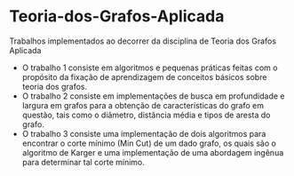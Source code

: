# Teoria-dos-Grafos-Aplicada
Trabalhos implementados ao decorrer da disciplina de Teoria dos Grafos Aplicada
* O trabalho 1 consiste em algoritmos e pequenas práticas feitas com o propósito da fixação de aprendizagem de conceitos básicos sobre teoria dos grafos.
* O trabalho 2 consiste em implementações de busca em profundidade e largura em grafos para a obtenção de características do grafo em questão, tais como o diâmetro, 
distância média e tipos de aresta do grafo.
* O trabalho 3 consiste uma implementação de dois algoritmos para encontrar o corte mínimo (Min Cut) de um dado grafo, os quais são o algoritmo de Karger e uma implementação de uma abordagem ingênua para determinar tal corte mínimo.
